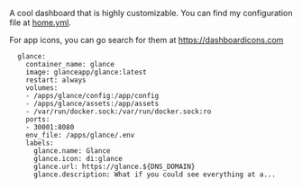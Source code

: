 A cool dashboard that is highly customizable. You can find my configuration file at [home.yml](./home.yml).

For app icons, you can go search for them at https://dashboardicons.com

```
  glance:
    container_name: glance
    image: glanceapp/glance:latest
    restart: always
    volumes:
    - /apps/glance/config:/app/config
    - /apps/glance/assets:/app/assets
    - /var/run/docker.sock:/var/run/docker.sock:ro
    ports:
    - 30001:8080
    env_file: /apps/glance/.env
    labels:
      glance.name: Glance
      glance.icon: di:glance
      glance.url: https://glance.${DNS_DOMAIN}
      glance.description: What if you could see everything at a...
```

